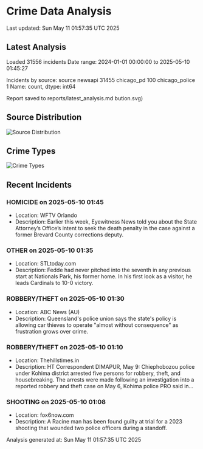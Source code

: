 # Crime Data Analysis
Last updated: Sun May 11 01:57:35 UTC 2025

## Latest Analysis

Loaded 31556 incidents
Date range: 2024-01-01 00:00:00 to 2025-05-10 01:45:27

Incidents by source:
source
newsapi           31455
chicago_pd          100
chicago_police        1
Name: count, dtype: int64

Report saved to reports/latest_analysis.md
bution.svg)

## Source Distribution
![Source Distribution](images/source_distribution.svg)

## Crime Types
![Crime Types](images/crime_types.svg)

## Recent Incidents

### HOMICIDE on 2025-05-10 01:45
- Location: WFTV Orlando
- Description: Earlier this week, Eyewitness News told you about the State Attorney’s Office’s intent to seek the death penalty in the case against a former Brevard County corrections deputy.


### OTHER on 2025-05-10 01:35
- Location: STLtoday.com
- Description: Fedde had never pitched into the seventh in any previous start at Nationals Park, his former home. In his first look as a visitor, he leads Cardinals to 10-0 victory.


### ROBBERY/THEFT on 2025-05-10 01:30
- Location: ABC News (AU)
- Description: Queensland's police union says the state's policy is allowing car thieves to operate "almost without consequence" as frustration grows over crime.


### ROBBERY/THEFT on 2025-05-10 01:10
- Location: Thehillstimes.in
- Description: HT Correspondent DIMAPUR, May 9: Chiephobozou police under Kohima district arrested five persons for robbery, theft, and housebreaking. The arrests were made following an investigation into a reported robbery and theft case on May 6, Kohima police PRO said in…


### SHOOTING on 2025-05-10 01:08
- Location: fox6now.com
- Description: A Racine man has been found guilty at trial for a 2023 shooting that wounded two police officers during a standoff.

Analysis generated at: Sun May 11 01:57:35 UTC 2025
